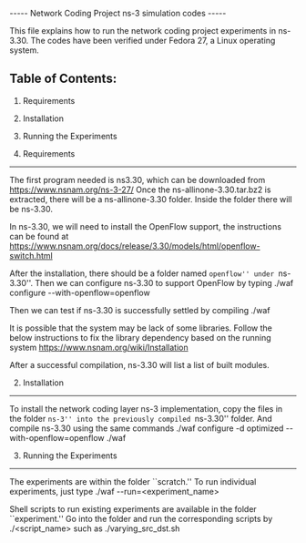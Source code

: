 ----- Network Coding Project ns-3 simulation codes -----

This file explains how to run the network coding project
experiments in ns-3.30. The codes have been verified under
Fedora 27, a Linux operating system.

Table of Contents:
------------------

1) Requirements
2) Installation
3) Running the Experiments


1) Requirements
---------------

The first program needed is ns3.30, which can be downloaded
from
    https://www.nsnam.org/ns-3-27/
Once the ns-allinone-3.30.tar.bz2 is extracted, there will
be a ns-allinone-3.30 folder. Inside the folder there will
be ns-3.30.

In ns-3.30, we will need to install the OpenFlow support,
the instructions can be found at
    https://www.nsnam.org/docs/release/3.30/models/html/openflow-switch.html

After the installation, there should be a folder named 
``openflow'' under ``ns-3.30''. Then we can configure ns-3.30
to support OpenFlow by typing
    ./waf configure --with-openflow=openflow

Then we can test if ns-3.30 is successfully settled by compiling
    ./waf

It is possible that the system may be lack of some libraries.
Follow the below instructions to fix the library dependency
based on the running system
    https://www.nsnam.org/wiki/Installation

After a successful compilation, ns-3.30 will list a list of 
built modules.


2) Installation
---------------
To install the network coding layer ns-3 implementation,
copy the files in the folder ``ns-3'' into the previously
compiled ``ns-3.30'' folder. And compile ns-3.30 using the
same commands
    ./waf configure -d optimized --with-openflow=openflow
    ./waf


3) Running the Experiments
--------------------------
The experiments are within the folder ``scratch.'' To run
individual experiments, just type
    ./waf --run=<experiment_name>

Shell scripts to run existing experiments are available in
the folder ``experiment.'' Go into the folder and run the
corresponding scripts by
    ./<script_name>
such as
    ./varying_src_dst.sh

